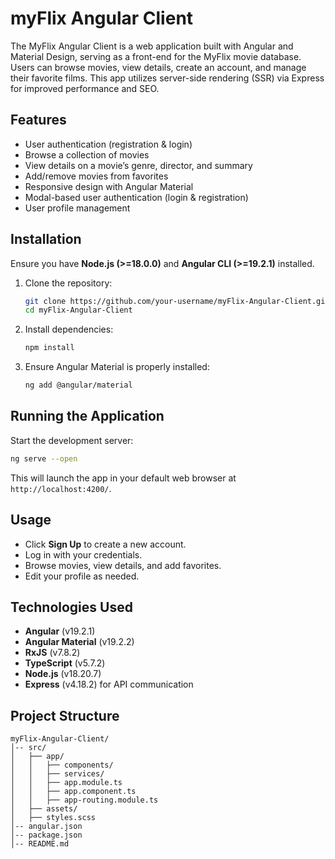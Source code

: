 # myFlix Angular Client

The MyFlix Angular Client is a web application built with Angular and Material Design, serving as a front-end for the MyFlix movie database. Users can browse movies, view details, create an account, and manage their favorite films. This app utilizes server-side rendering (SSR) via Express for improved performance and SEO.

## Features
- User authentication (registration & login)
- Browse a collection of movies
- View details on a movie’s genre, director, and summary
- Add/remove movies from favorites
- Responsive design with Angular Material
- Modal-based user authentication (login & registration)
- User profile management

## Installation

Ensure you have **Node.js (>=18.0.0)** and **Angular CLI (>=19.2.1)** installed.

1. Clone the repository:
   ```sh
   git clone https://github.com/your-username/myFlix-Angular-Client.git
   cd myFlix-Angular-Client
   ```

2. Install dependencies:
   ```sh
   npm install
   ```

3. Ensure Angular Material is properly installed:
   ```sh
   ng add @angular/material
   ```

## Running the Application

Start the development server:
```sh
ng serve --open
```
This will launch the app in your default web browser at `http://localhost:4200/`.

## Usage
- Click **Sign Up** to create a new account.
- Log in with your credentials.
- Browse movies, view details, and add favorites.
- Edit your profile as needed.

## Technologies Used
- **Angular** (v19.2.1)
- **Angular Material** (v19.2.2)
- **RxJS** (v7.8.2)
- **TypeScript** (v5.7.2)
- **Node.js** (v18.20.7)
- **Express** (v4.18.2) for API communication

## Project Structure
```
myFlix-Angular-Client/
│-- src/
│   ├── app/
│   │   ├── components/
│   │   ├── services/
│   │   ├── app.module.ts
│   │   ├── app.component.ts
│   │   ├── app-routing.module.ts
│   ├── assets/
│   ├── styles.scss
│-- angular.json
│-- package.json
│-- README.md
```
